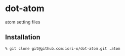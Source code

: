 dot-atom
========

atom setting files

## Installation

```bash
% git clone git@github.com:iori-o/dot-atom.git .atom
```

